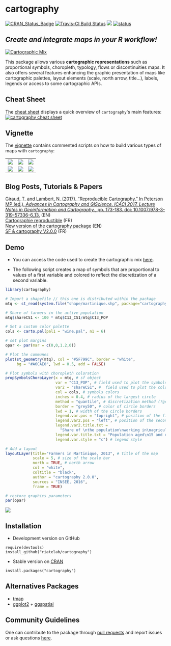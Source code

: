# cartography

[![CRAN_Status_Badge](https://www.r-pkg.org/badges/version-ago/cartography)](https://cran.r-project.org/package=cartography)
[![Travis-CI Build Status](https://travis-ci.org/riatelab/cartography.svg?branch=master)](https://travis-ci.org/riatelab/cartography)
![](http://cranlogs.r-pkg.org/badges/cartography?color=brightgreen)
[![status](http://joss.theoj.org/papers/0c2d51fc23efb8e1f87d764da8414923/status.svg)](http://joss.theoj.org/papers/0c2d51fc23efb8e1f87d764da8414923)  
 

## *Create and integrate maps in your R workflow!*

[![Cartographic Mix](https://raw.githubusercontent.com/riatelab/cartography/master/img/map8.png "click on the map to see the code")](https://gist.github.com/rCarto/ef52aa4e96a7b628956fbf531143ae68)  

This package allows various **cartographic representations** such as 
proportional symbols, choropleth, typology, flows or discontinuities maps. It 
also offers several features enhancing the graphic presentation of maps like 
cartographic palettes, layout elements (scale, north arrow, title...), labels, 
legends or access to some cartographic APIs.

## Cheat Sheet
The [cheat sheet](http://riatelab.github.io/cartography/vignettes/cheatsheet/cartography_cheatsheet.pdf) displays a quick overview of `cartography`'s main features:
[![cartography cheat sheet](https://raw.githubusercontent.com/riatelab/cartography/master/img/cheat_sheet.png)](https://raw.githubusercontent.com/riatelab/cartography/master/img/cheat_sheet.png)

## Vignette
The [vignette](https://CRAN.R-project.org/package=cartography/vignettes/cartography.html) 
contains commented scripts on how to build various types of maps with `cartography`:

<table>
<tbody>
<tr>
<td><img src="https://raw.githubusercontent.com/riatelab/cartography/master/img/map1.png" /></td>
<td><img src="https://raw.githubusercontent.com/riatelab/cartography/master/img/map2.png" /></td>
<td><img src="https://raw.githubusercontent.com/riatelab/cartography/master/img/map3.png" /></td>
</tr>
<tr>
<td><img src="https://raw.githubusercontent.com/riatelab/cartography/master/img/map4.png" /></td>
<td><img src="https://raw.githubusercontent.com/riatelab/cartography/master/img/map5.png" /></td>
<td><img src="https://raw.githubusercontent.com/riatelab/cartography/master/img/map6.png" /></td>
</tr>
</tbody>
</table>



## Blog Posts, Tutorials & Papers


[Giraud, T. and Lambert, N. (2017). “Reproducible Cartography.” In Peterson MP (ed.), _Advances in Cartography and GIScience. ICACI 2017. Lecture Notes in Geoinformation and Cartography._, pp.
173-183. doi: 10.1007/978-3-319-57336-6_13.](https://github.com/riatelab/ReproducibleCartography) (EN)      
[Cartographie reproductible](https://riatelab.github.io/cartographie-reproductible) (FR)  
[New version of the cartography package](https://rgeomatic.hypotheses.org/1205) (EN)    
[SF & cartography V2.0.0](https://rgeomatic.hypotheses.org/1149) (FR)   


## Demo

* You can access the code used to create the cartographic mix [here](https://gist.github.com/rCarto/ef52aa4e96a7b628956fbf531143ae68).  

* The following script creates a map of symbols that are proportional to values of a 
first variable and colored to reflect the discretization of a second variable.  

```r
library(cartography)

# Import a shapefile // this one is distributed within the package
mtq <- st_read(system.file("shape/martinique.shp", package="cartography"))

# Share of farmers in the active population
mtq$shareCS1 <- 100 * mtq$C13_CS1/mtq$C13_POP

# Set a custom color palette
cols <- carto.pal(pal1 = "wine.pal", n1 = 6)

# set plot margins
opar <- par(mar = c(0,0,1.2,0))

# Plot the communes
plot(st_geometry(mtq), col = "#5F799C", border = "white", 
     bg = "#A6CAE0", lwd = 0.5, add = FALSE)

# Plot symbols with choropleth coloration
propSymbolsChoroLayer(x = mtq, # sf object 
                      var = "C13_POP", # field used to plot the symbols sizes
                      var2 = "shareCS1", #  field used to plot the colors
                      col = cols, # symbols colors
                      inches = 0.4, # radius of the largest circle
                      method = "quantile", # discretization method (?getBreaks)
                      border = "grey50", # color of circle borders
                      lwd = 1, # width of the circle borders
                      legend.var.pos = "topright", # position of the first legend
                      legend.var2.pos = "left", # position of the second legend
                      legend.var2.title.txt =  
                        "Share of \nthe population\nworking in\nagriculture (%)", 
                      legend.var.title.txt = "Population aged\n15 and over",
                      legend.var.style = "c") # legend style

# Add a layout
layoutLayer(title="Farmers in Martinique, 2013", # title of the map
            scale = 5, # size of the scale bar
            north = TRUE, # north arrow
            col = "white",
            coltitle = "black",
            author = "cartography 2.0.0",  
            sources = "INSEE, 2016",
            frame = TRUE)

# restore graphics parameters
par(opar)
```
![](https://raw.githubusercontent.com/riatelab/cartography/master/img/map7.png)


## Installation
* Development version on GitHub
```{r}
require(devtools)
install_github("riatelab/cartography")
```

* Stable version on [CRAN](https://CRAN.R-project.org/package=cartography/)
```{r}
install.packages("cartography")
```



## Alternatives Packages
* [tmap](https://github.com/mtennekes/tmap)    
* [ggplot2](https://github.com/tidyverse/ggplot2) + [ggspatial](https://github.com/paleolimbot/ggspatial)     
  


## Community Guidelines

One can contribute to the package through [pull requests](https://github.com/riatelab/cartography/pulls) and report issues or ask questions [here](https://github.com/riatelab/cartography/issues).




